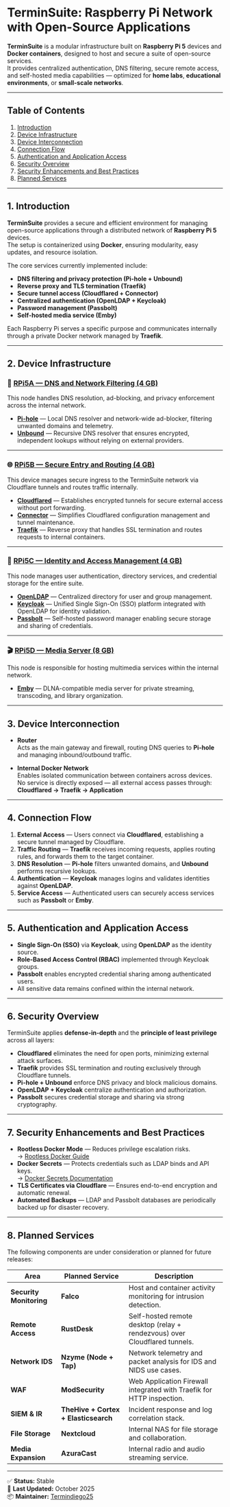 # TerminSuite: Raspberry Pi Network with Open-Source Applications

**TerminSuite** is a modular infrastructure built on **Raspberry Pi 5** devices and **Docker containers**, designed to host and secure a suite of open-source services.  
It provides centralized authentication, DNS filtering, secure remote access, and self-hosted media capabilities — optimized for **home labs**, **educational environments**, or **small-scale networks**.

---

## Table of Contents

1. [Introduction](#1-introduction)
2. [Device Infrastructure](#2-device-infrastructure)
3. [Device Interconnection](#3-device-interconnection)
4. [Connection Flow](#4-connection-flow)
5. [Authentication and Application Access](#5-authentication-and-application-access)
6. [Security Overview](#6-security-overview)
7. [Security Enhancements and Best Practices](#7-security-enhancements-and-best-practices)
8. [Planned Services](#8-planned-services)

---

## 1. Introduction

**TerminSuite** provides a secure and efficient environment for managing open-source applications through a distributed network of **Raspberry Pi 5** devices.  
The setup is containerized using **Docker**, ensuring modularity, easy updates, and resource isolation.

The core services currently implemented include:

* **DNS filtering and privacy protection (Pi-hole + Unbound)**
* **Reverse proxy and TLS termination (Traefik)**
* **Secure tunnel access (Cloudflared + Connector)**
* **Centralized authentication (OpenLDAP + Keycloak)**
* **Password management (Passbolt)**
* **Self-hosted media service (Emby)**

Each Raspberry Pi serves a specific purpose and communicates internally through a private Docker network managed by **Traefik**.

---

## 2. Device Infrastructure

### 🧠 [**RPi5A — DNS and Network Filtering (4 GB)**](./nodes/rpi5a)

This node handles DNS resolution, ad-blocking, and privacy enforcement across the internal network.

* **[Pi-hole](./services/pihole)** — Local DNS resolver and network-wide ad-blocker, filtering unwanted domains and telemetry.  
* **[Unbound](./services/unbound)** — Recursive DNS resolver that ensures encrypted, independent lookups without relying on external providers.

---

### 🌐 [**RPi5B — Secure Entry and Routing (4 GB)**](./nodes/rpi5b)

This device manages secure ingress to the TerminSuite network via Cloudflare tunnels and routes traffic internally.

* **[Cloudflared](./services/cloudflared)** — Establishes encrypted tunnels for secure external access without port forwarding.  
* **[Connector](./services/connector)** — Simplifies Cloudflared configuration management and tunnel maintenance.  
* **[Traefik](./services/traefik)** — Reverse proxy that handles SSL termination and routes requests to internal containers.

---

### 🔐 [**RPi5C — Identity and Access Management (4 GB)**](./nodes/rpi5c)

This node manages user authentication, directory services, and credential storage for the entire suite.

* **[OpenLDAP](./services/openldap)** — Centralized directory for user and group management.  
* **[Keycloak](./services/keycloak)** — Unified Single Sign-On (SSO) platform integrated with OpenLDAP for identity validation.  
* **[Passbolt](./services/passbolt)** — Self-hosted password manager enabling secure storage and sharing of credentials.

---

### 🎬 [**RPi5D — Media Server (8 GB)**](./nodes/rpi5d)

This node is responsible for hosting multimedia services within the internal network.

* **[Emby](./services/emby)** — DLNA-compatible media server for private streaming, transcoding, and library organization.

---

## 3. Device Interconnection

* **Router**  
  Acts as the main gateway and firewall, routing DNS queries to **Pi-hole** and managing inbound/outbound traffic.

* **Internal Docker Network**  
  Enables isolated communication between containers across devices.  
  No service is directly exposed — all external access passes through:  
  **Cloudflared → Traefik → Application**

---

## 4. Connection Flow

1. **External Access** — Users connect via **Cloudflared**, establishing a secure tunnel managed by Cloudflare.  
2. **Traffic Routing** — **Traefik** receives incoming requests, applies routing rules, and forwards them to the target container.  
3. **DNS Resolution** — **Pi-hole** filters unwanted domains, and **Unbound** performs recursive lookups.  
4. **Authentication** — **Keycloak** manages logins and validates identities against **OpenLDAP**.  
5. **Service Access** — Authenticated users can securely access services such as **Passbolt** or **Emby**.

---

## 5. Authentication and Application Access

* **Single Sign-On (SSO)** via **Keycloak**, using **OpenLDAP** as the identity source.  
* **Role-Based Access Control (RBAC)** implemented through Keycloak groups.  
* **Passbolt** enables encrypted credential sharing among authenticated users.  
* All sensitive data remains confined within the internal network.

---

## 6. Security Overview

TerminSuite applies **defense-in-depth** and the **principle of least privilege** across all layers:

* **Cloudflared** eliminates the need for open ports, minimizing external attack surfaces.  
* **Traefik** provides SSL termination and routing exclusively through Cloudflare tunnels.  
* **Pi-hole + Unbound** enforce DNS privacy and block malicious domains.  
* **OpenLDAP + Keycloak** centralize authentication and authorization.  
* **Passbolt** secures credential storage and sharing via strong cryptography.

---

## 7. Security Enhancements and Best Practices

* **Rootless Docker Mode** — Reduces privilege escalation risks.  
  → [Rootless Docker Guide](https://docs.docker.com/engine/security/rootless/)  
* **Docker Secrets** — Protects credentials such as LDAP binds and API keys.  
  → [Docker Secrets Documentation](https://docs.docker.com/engine/swarm/secrets/)  
* **TLS Certificates via Cloudflare** — Ensures end-to-end encryption and automatic renewal.  
* **Automated Backups** — LDAP and Passbolt databases are periodically backed up for disaster recovery.

---

## 8. Planned Services

The following components are under consideration or planned for future releases:

| Area | Planned Service | Description |
|------|------------------|-------------|
| **Security Monitoring** | **Falco** | Host and container activity monitoring for intrusion detection. |
| **Remote Access** | **RustDesk** | Self-hosted remote desktop (relay + rendezvous) over Cloudflared tunnels. |
| **Network IDS** | **Nzyme (Node + Tap)** | Network telemetry and packet analysis for IDS and NIDS use cases. |
| **WAF** | **ModSecurity** | Web Application Firewall integrated with Traefik for HTTP inspection. |
| **SIEM & IR** | **TheHive + Cortex + Elasticsearch** | Incident response and log correlation stack. |
| **File Storage** | **Nextcloud** | Internal NAS for file storage and collaboration. |
| **Media Expansion** | **AzuraCast** | Internal radio and audio streaming service. |

---

✅ **Status:** Stable  
🔧 **Last Updated:** October 2025  
📦 **Maintainer:** [Termindiego25](https://github.com/Termindiego25)